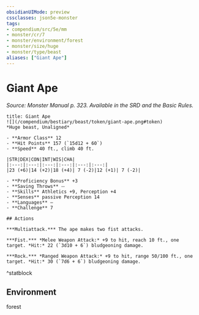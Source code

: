 ```yaml
---
obsidianUIMode: preview
cssclasses: json5e-monster
tags:
- compendium/src/5e/mm
- monster/cr/7
- monster/environment/forest
- monster/size/huge
- monster/type/beast
aliases: ["Giant Ape"]
---
```

# Giant Ape
*Source: Monster Manual p. 323. Available in the SRD and the Basic Rules.*  

```ad-statblock
title: Giant Ape
![](/compendium/bestiary/beast/token/giant-ape.png#token)
*Huge beast, Unaligned*

- **Armor Class** 12 
- **Hit Points** 157 (`15d12 + 60`)
- **Speed** 40 ft., climb 40 ft.

|STR|DEX|CON|INT|WIS|CHA|
|:---:|:---:|:---:|:---:|:---:|:---:|
|23 (+6)|14 (+2)|18 (+4)| 7 (-2)|12 (+1)| 7 (-2)|

- **Proficiency Bonus** +3
- **Saving Throws** ⏤
- **Skills** Athletics +9, Perception +4
- **Senses** passive Perception 14
- **Languages** —
- **Challenge** 7

## Actions

***Multiattack.*** The ape makes two fist attacks.

***Fist.*** *Melee Weapon Attack:* +9 to hit, reach 10 ft., one target. *Hit:* 22 (`3d10 + 6`) bludgeoning damage.

***Rock.*** *Ranged Weapon Attack:* +9 to hit, range 50/100 ft., one target. *Hit:* 30 (`7d6 + 6`) bludgeoning damage.
```
^statblock

## Environment

forest